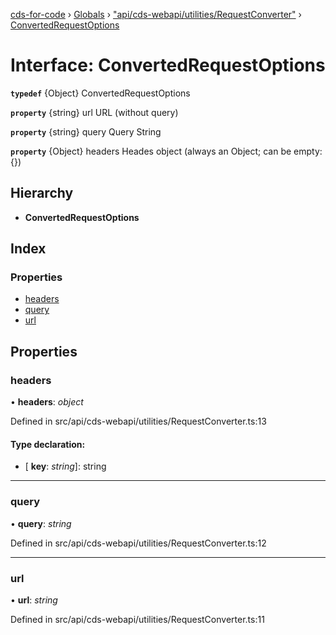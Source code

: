[cds-for-code](../README.md) › [Globals](../globals.md) › ["api/cds-webapi/utilities/RequestConverter"](../modules/_api_cds_webapi_utilities_requestconverter_.md) › [ConvertedRequestOptions](_api_cds_webapi_utilities_requestconverter_.convertedrequestoptions.md)

# Interface: ConvertedRequestOptions

**`typedef`** {Object} ConvertedRequestOptions

**`property`** {string} url URL (without query)

**`property`** {string} query Query String

**`property`** {Object} headers Heades object (always an Object; can be empty: {})

## Hierarchy

* **ConvertedRequestOptions**

## Index

### Properties

* [headers](_api_cds_webapi_utilities_requestconverter_.convertedrequestoptions.md#headers)
* [query](_api_cds_webapi_utilities_requestconverter_.convertedrequestoptions.md#query)
* [url](_api_cds_webapi_utilities_requestconverter_.convertedrequestoptions.md#url)

## Properties

###  headers

• **headers**: *object*

Defined in src/api/cds-webapi/utilities/RequestConverter.ts:13

#### Type declaration:

* \[ **key**: *string*\]: string

___

###  query

• **query**: *string*

Defined in src/api/cds-webapi/utilities/RequestConverter.ts:12

___

###  url

• **url**: *string*

Defined in src/api/cds-webapi/utilities/RequestConverter.ts:11
